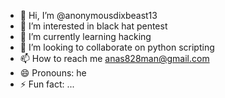 - 👋 Hi, I’m @anonymousdixbeast13
- 👀 I’m interested in black hat pentest
- 🌱 I’m currently learning hacking
- 💞️ I’m looking to collaborate on python scripting
- 📫 How to reach me anas828man@gmail.com
- 😄 Pronouns: he
- ⚡ Fun fact: ...

<!---
anonymousdixbeast13/anonymousdixbeast13 is a ✨ special ✨ repository because its `README.md` (this file) appears on your GitHub profile.
You can click the Preview link to take a look at your changes.
--->
